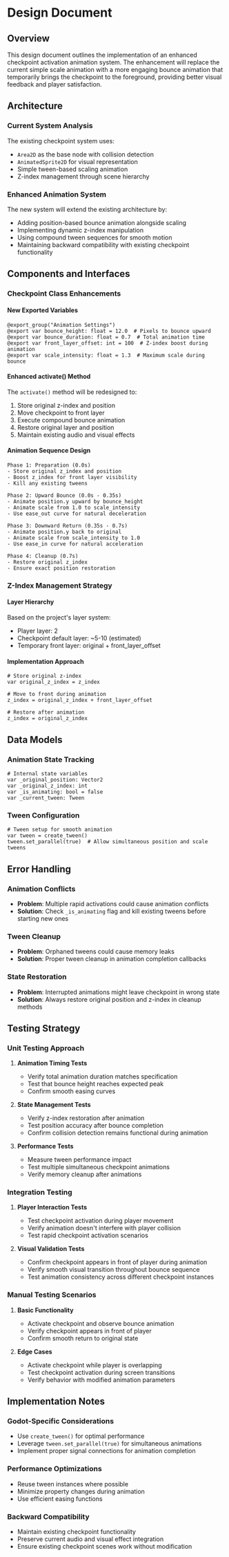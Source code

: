 # Design Document

## Overview

This design document outlines the implementation of an enhanced checkpoint activation animation system. The enhancement will replace the current simple scale animation with a more engaging bounce animation that temporarily brings the checkpoint to the foreground, providing better visual feedback and player satisfaction.

## Architecture

### Current System Analysis
The existing checkpoint system uses:
- `Area2D` as the base node with collision detection
- `AnimatedSprite2D` for visual representation
- Simple tween-based scaling animation
- Z-index management through scene hierarchy

### Enhanced Animation System
The new system will extend the existing architecture by:
- Adding position-based bounce animation alongside scaling
- Implementing dynamic z-index manipulation
- Using compound tween sequences for smooth motion
- Maintaining backward compatibility with existing checkpoint functionality

## Components and Interfaces

### Checkpoint Class Enhancements

#### New Exported Variables
```gdscript
@export_group("Animation Settings")
@export var bounce_height: float = 12.0  # Pixels to bounce upward
@export var bounce_duration: float = 0.7  # Total animation time
@export var front_layer_offset: int = 100  # Z-index boost during animation
@export var scale_intensity: float = 1.3  # Maximum scale during bounce
```

#### Enhanced activate() Method
The `activate()` method will be redesigned to:
1. Store original z-index and position
2. Move checkpoint to front layer
3. Execute compound bounce animation
4. Restore original layer and position
5. Maintain existing audio and visual effects

#### Animation Sequence Design
```
Phase 1: Preparation (0.0s)
- Store original z_index and position
- Boost z_index for front layer visibility
- Kill any existing tweens

Phase 2: Upward Bounce (0.0s - 0.35s)
- Animate position.y upward by bounce_height
- Animate scale from 1.0 to scale_intensity
- Use ease_out curve for natural deceleration

Phase 3: Downward Return (0.35s - 0.7s)  
- Animate position.y back to original
- Animate scale from scale_intensity to 1.0
- Use ease_in curve for natural acceleration

Phase 4: Cleanup (0.7s)
- Restore original z_index
- Ensure exact position restoration
```

### Z-Index Management Strategy

#### Layer Hierarchy
Based on the project's layer system:
- Player layer: 2
- Checkpoint default layer: ~5-10 (estimated)
- Temporary front layer: original + front_layer_offset

#### Implementation Approach
```gdscript
# Store original z-index
var original_z_index = z_index

# Move to front during animation
z_index = original_z_index + front_layer_offset

# Restore after animation
z_index = original_z_index
```

## Data Models

### Animation State Tracking
```gdscript
# Internal state variables
var _original_position: Vector2
var _original_z_index: int
var _is_animating: bool = false
var _current_tween: Tween
```

### Tween Configuration
```gdscript
# Tween setup for smooth animation
var tween = create_tween()
tween.set_parallel(true)  # Allow simultaneous position and scale tweens
```

## Error Handling

### Animation Conflicts
- **Problem**: Multiple rapid activations could cause animation conflicts
- **Solution**: Check `_is_animating` flag and kill existing tweens before starting new ones

### Tween Cleanup
- **Problem**: Orphaned tweens could cause memory leaks
- **Solution**: Proper tween cleanup in animation completion callbacks

### State Restoration
- **Problem**: Interrupted animations might leave checkpoint in wrong state
- **Solution**: Always restore original position and z-index in cleanup methods

## Testing Strategy

### Unit Testing Approach
1. **Animation Timing Tests**
   - Verify total animation duration matches specification
   - Test that bounce height reaches expected peak
   - Confirm smooth easing curves

2. **State Management Tests**
   - Verify z-index restoration after animation
   - Test position accuracy after bounce completion
   - Confirm collision detection remains functional during animation

3. **Performance Tests**
   - Measure tween performance impact
   - Test multiple simultaneous checkpoint animations
   - Verify memory cleanup after animations

### Integration Testing
1. **Player Interaction Tests**
   - Test checkpoint activation during player movement
   - Verify animation doesn't interfere with player collision
   - Test rapid checkpoint activation scenarios

2. **Visual Validation Tests**
   - Confirm checkpoint appears in front of player during animation
   - Verify smooth visual transition throughout bounce sequence
   - Test animation consistency across different checkpoint instances

### Manual Testing Scenarios
1. **Basic Functionality**
   - Activate checkpoint and observe bounce animation
   - Verify checkpoint appears in front of player
   - Confirm smooth return to original state

2. **Edge Cases**
   - Activate checkpoint while player is overlapping
   - Test checkpoint activation during screen transitions
   - Verify behavior with modified animation parameters

## Implementation Notes

### Godot-Specific Considerations
- Use `create_tween()` for optimal performance
- Leverage `tween.set_parallel(true)` for simultaneous animations
- Implement proper signal connections for animation completion

### Performance Optimizations
- Reuse tween instances where possible
- Minimize property changes during animation
- Use efficient easing functions

### Backward Compatibility
- Maintain existing checkpoint functionality
- Preserve current audio and visual effect integration
- Ensure existing checkpoint scenes work without modification